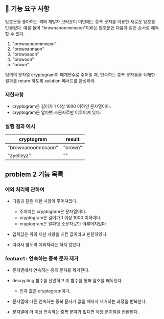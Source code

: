 ## 🚀 기능 요구 사항

암호문을 좋아하는 괴짜 개발자 브라운이 이번에는 중복 문자를 이용한 새로운 암호를 만들었다. 예를 들어 "browoanoommnaon"이라는 암호문은 다음과 같은 순서로 해독할 수 있다.

1. "browoanoommnaon"
2. "browoannaon"
3. "browoaaon"
4. "browoon"
5. "brown"

임의의 문자열 cryptogram이 매개변수로 주어질 때, 연속하는 중복 문자들을 삭제한 결과를 return 하도록 solution 메서드를 완성하라.

### 제한사항

- cryptogram은 길이가 1 이상 1000 이하인 문자열이다.
- cryptogram은 알파벳 소문자로만 이루어져 있다.

### 실행 결과 예시

| cryptogram        | result  |
| ----------------- | ------- |
| "browoanoommnaon" | "brown" |
| "zyelleyz"        | ""      |

## problem 2 기능 목록
### 예외 처리에 관하여
- 다음과 같은 제한 사항이 주어져있다.
  - 주어지는 cryptogram은 문자열이다.
  - cryptogram은 길이가 1 이상 1000 이하이다.
  - cryptogram은 알파벳 소문자로만 이루어져있다.

- 입력값은 위의 제한 사항을 지킨 값이라고 판단하였다.
- 따라서 별도의 예외처리는 하지 않았다.

### feature1 : 연속하는 중복 문자 제거
- 문자열에서 연속하는 중복 문자를 제거한다.
- decrypting 함수를 선언하고 이 함수를 통해 암호를 해독한다.
  - 인자 값은 cryptogram이다.

- 문자열에 다른 연속하는 중복 문자가 없을 때까지 제거하는 과정을 반복한다.
- 문자열에 더 이상 연속하는 중복 문자가 없다면 해당 문자열을 반환한다.